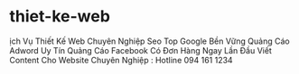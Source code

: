 # thiet-ke-web
ịch Vụ Thiết Kế Web Chuyên Nghiệp Seo Top Google Bền Vững Quảng Cáo Adword Uy Tín Quảng Cáo Facebook Có Đơn Hàng Ngay Lần Đầu Viết Content Cho Website Chuyên Nghiệp : Hotline 094 161 1234
